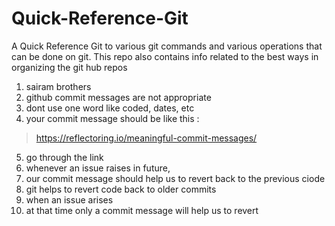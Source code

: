 # Quick-Reference-Git
A Quick Reference Git to various git commands and various operations that can be done on git.
This repo also contains info related to the best ways in organizing the git hub repos

1. sairam brothers
2. github commit messages are not appropriate
3. dont use one word like coded, dates, etc
4. your commit message should be like this :
> https://reflectoring.io/meaningful-commit-messages/
5. go through the link
6. whenever an issue raises in future,
7. our commit message should help us to revert back to the previous ciode
8. git helps to revert code back to older commits
9. when an issue arises
10. at that time only a commit message will help us to revert
